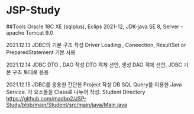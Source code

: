 # JSP-Study

##Tools
Oracle 18C XE (sqlplus), Eclips 2021-12, JDK-java SE 8, Server - apache Tomcat 9.0

2021.12.13
JDBC의 기본 구조 작성
Driver Loading , Coneection, ResultSet or PreparedStatement 기본 사용

2021.12.14
JDBC DTO , DAO 작성
DTO 객체 선언, 생성
DAO 객체 선언, JDBC 기본 구조 토대로 응용

2021.12.15
JDBC를 응용한 간단한 Project 작성
DB SQL Query를 이용한 Java Service.
각 요소들을 Class로 나누어 작성.
Student Directory https://github.com/madbo2/JSP-Study/blob/main/Student/src/main/java/Main.java



